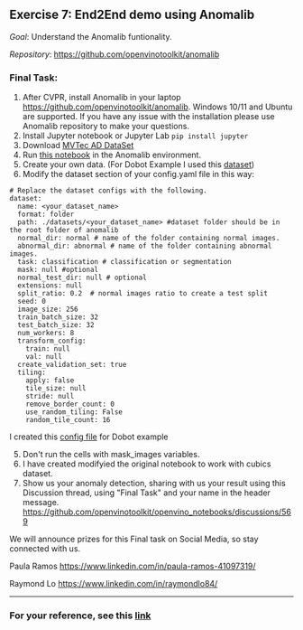 ## Exercise 7: End2End demo using Anomalib

_Goal_: Understand the Anomalib funtionality. 

_Repository_: https://github.com/openvinotoolkit/anomalib

### Final Task:

1. After CVPR, install Anomalib in your laptop https://github.com/openvinotoolkit/anomalib. Windows 10/11 and Ubuntu are supported. If you have any issue with the installation please use Anomalib repository to make your questions.
2. Install Jupyter notebook or Jupyter Lab ```pip install jupyter```
3. Download [MVTec AD DataSet](https://www.mvtec.com/company/research/datasets/mvtec-ad)
4. Run [this notebook](https://github.com/openvinotoolkit/anomalib/blob/development/notebooks/001-getting-started/001-getting-started.ipynb) in the Anomalib environment.
5. Create your own data. (For Dobot Example I used this [dataset](https://drive.google.com/file/d/1gW9gPfRzrm7olhDF0Ry14ky4qwrQLxz6/view?usp=sharing))
6. Modify the dataset section of your config.yaml file in this way:

```
# Replace the dataset configs with the following.
dataset:
  name: <your_dataset_name>
  format: folder
  path: ./datasets/<your_dataset_name> #dataset folder should be in the root folder of anomalib
  normal_dir: normal # name of the folder containing normal images.
  abnormal_dir: abnormal # name of the folder containing abnormal images.
  task: classification # classification or segmentation
  mask: null #optional
  normal_test_dir: null # optional
  extensions: null
  split_ratio: 0.2  # normal images ratio to create a test split
  seed: 0
  image_size: 256
  train_batch_size: 32
  test_batch_size: 32
  num_workers: 8
  transform_config:
    train: null
    val: null
  create_validation_set: true
  tiling:
    apply: false
    tile_size: null
    stride: null
    remove_border_count: 0
    use_random_tiling: False
    random_tile_count: 16

```
I created this [config file](https://github.com/paularamo/cvpr-2022/blob/gh-pages/dobot/cubes_config.yaml) for Dobot example 

5. Don't run the cells with mask_images variables.
6. I have created modifyied the original notebook to work with cubics dataset. 
7. Show us your anomaly detection, sharing with us your result using this Discussion thread, using "Final Task" and your name in the header message.
https://github.com/openvinotoolkit/openvino_notebooks/discussions/569

We will announce prizes for this Final task on Social Media, so stay connected with us.


Paula Ramos https://www.linkedin.com/in/paula-ramos-41097319/

Raymond Lo https://www.linkedin.com/in/raymondlo84/

----------------------------------------------------------------------------------------------------------------
### For your reference, see this [link](https://doi.org/10.48550/arxiv.2202.08341)
